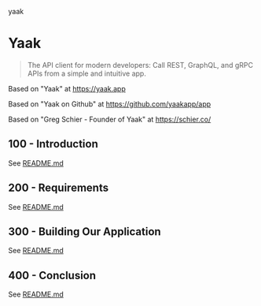 yaak
# Yaak

> The API client for modern developers: Call REST, GraphQL, and gRPC APIs from a simple and intuitive app.

Based on "Yaak" at https://yaak.app

Based on "Yaak on Github" at https://github.com/yaakapp/app

Based on "Greg Schier - Founder of Yaak" at https://schier.co/

## 100 - Introduction

See [README.md](./100/README.md)

## 200 - Requirements

See [README.md](./200/README.md)

## 300 - Building Our Application

See [README.md](./300/README.md)

## 400 - Conclusion

See [README.md](./400/README.md)
